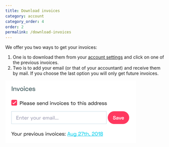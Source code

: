 ```yaml
---
title: Download invoices
category: account
category_order: 4
order: 2
permalink: /download-invoices
---
```


We offer you two ways to get your invoices:

1. One is to download them from your [account settings](https://simpleanalytics.io/account) and click on one of the previous invoices.
1. Two is to add your email (or that of your accountant) and receive them by mail. If you choose the last option you will only get future invoices.

<img class="border" style="width: 412px;" src="/images/account-invoices.png" alt="">

